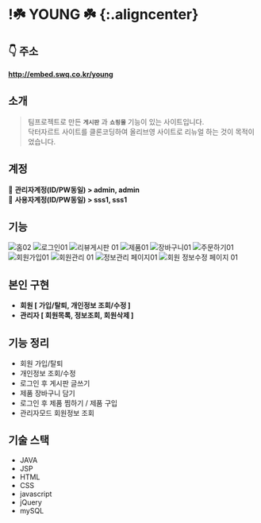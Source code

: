 !☘️ YOUNG ☘️ {:.aligncenter}
=============



## 👇 주소
**http://embed.swq.co.kr/young**




## 소개
> 팀프로젝트로 만든 **`게시판`** 과 **`쇼핑몰`** 기능이 있는 사이트입니다.   
> 닥터자르트 사이트를 클론코딩하여 올리브영 사이트로 리뉴얼 하는 것이 목적이었습니다.       
      

    
## 계정        

🧐  **관리자계정(ID/PW동일)    >    admin,  admin**        
🙂  **사용자계정(ID/PW동일)    >    sss1,  sss1**        




## 기능

![홈02](https://user-images.githubusercontent.com/62224851/97671083-ebfeea80-1aca-11eb-8282-abef8eb7ec31.png)
![로그인01](https://user-images.githubusercontent.com/62224851/97671119-fe792400-1aca-11eb-9ffc-9ea6a2f7c1fb.png)
![리뷰게시판 01](https://user-images.githubusercontent.com/62224851/97671140-0933b900-1acb-11eb-9371-784e8c80b418.png)
![제품01](https://user-images.githubusercontent.com/62224851/97671162-12248a80-1acb-11eb-9e45-e3f183bfdca4.png)
![장바구니01](https://user-images.githubusercontent.com/62224851/97671185-1a7cc580-1acb-11eb-9e90-7f29c23fbc43.png)
![주문하기01](https://user-images.githubusercontent.com/62224851/97671206-22d50080-1acb-11eb-9502-a98879664691.png)
![회원가입01](https://user-images.githubusercontent.com/62224851/97671221-2b2d3b80-1acb-11eb-8f4b-127303299ce2.png)
![회원관리 01](https://user-images.githubusercontent.com/62224851/97671251-354f3a00-1acb-11eb-98c5-5015e48ace87.png)
![정보관리 페이지01](https://user-images.githubusercontent.com/62224851/97671272-3e400b80-1acb-11eb-9a99-0f31140bb19b.png)
![회원 정보수정 페이지 01](https://user-images.githubusercontent.com/62224851/97671280-45671980-1acb-11eb-9e05-1731f967b46c.png)        

    
    
    
## 본인 구현    

* **회원    [ 가입/탈퇴, 개인정보 조회/수정 ]**
* **관리자  [ 회원목록, 정보조회, 회원삭제 ]**     

    
    
    
## 기능 정리       

* 회원 가입/탈퇴
* 개인정보 조회/수정
* 로그인 후 게시판 글쓰기
* 제품 장바구니 담기
* 로그인 후 제품 찜하기 / 제품 구입
* 관리자모드 회원정보 조회     



    
## 기술 스택     

* JAVA
* JSP
* HTML
* CSS
* javascript
* jQuery
* mySQL
